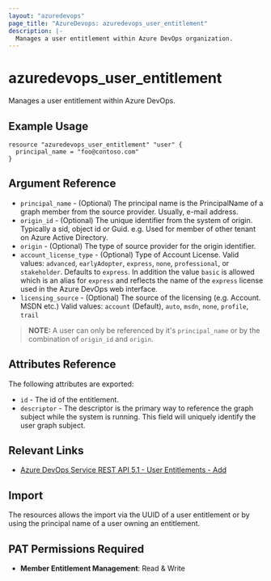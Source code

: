 ```yaml
---
layout: "azuredevops"
page_title: "AzureDevops: azuredevops_user_entitlement"
description: |-
  Manages a user entitlement within Azure DevOps organization.
---
```


# azuredevops_user_entitlement
Manages a user entitlement within Azure DevOps.

## Example Usage

```hcl
resource "azuredevops_user_entitlement" "user" {
  principal_name = "foo@contoso.com"
}
```

## Argument Reference

* `principal_name` - (Optional) The principal name is the PrincipalName of a graph member from the source provider. Usually, e-mail address.
* `origin_id` - (Optional) The unique identifier from the system of origin. Typically a sid, object id or Guid. e.g. Used for member of other tenant on Azure Active Directory.
* `origin` - (Optional) The type of source provider for the origin identifier.
* `account_license_type` - (Optional) Type of Account License. Valid values: `advanced`, `earlyAdopter`, `express`, `none`, `professional`, or `stakeholder`. Defaults to `express`. In addition the value `basic` is allowed which is an alias for `express` and reflects the name of the `express` license used in the Azure DevOps web interface.
* `licensing_source` - (Optional) The source of the licensing (e.g. Account. MSDN etc.) Valid values: `account` (Default), `auto`, `msdn`, `none`, `profile`, `trail`

> **NOTE:** A user can only be referenced by it's `principal_name` or by the combination of `origin_id` and `origin`.

## Attributes Reference

The following attributes are exported:

* `id` - The id of the entitlement.
* `descriptor` - The descriptor is the primary way to reference the graph subject while the system is running. This field will uniquely identify the user graph subject.

## Relevant Links
* [Azure DevOps Service REST API 5.1 - User Entitlements - Add](https://docs.microsoft.com/en-us/rest/api/azure/devops/memberentitlementmanagement/user%20entitlements/add?view=azure-devops-rest-5.1)

## Import

The resources allows the import via the UUID of a user entitlement or by using the principal name of a user owning an entitlement.

## PAT Permissions Required

- **Member Entitlement Management**: Read & Write